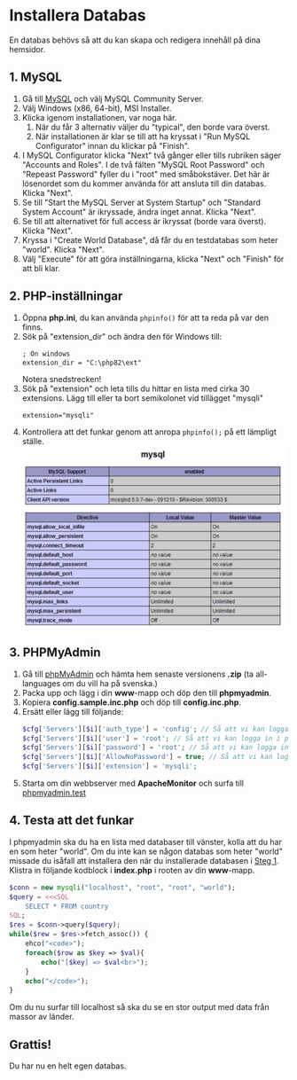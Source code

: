 # Installera Databas
En databas behövs så att du kan skapa och redigera innehåll på dina hemsidor.
## 1. MySQL
1. Gå till [MySQL](https://dev.mysql.com/downloads/) och välj MySQL Community Server.
1. Välj Windows (x86, 64-bit), MSI Installer.
1. Klicka igenom installationen, var noga här.
    1. När du får 3 alternativ väljer du "typical", den borde vara överst.
    1. När installationen är klar se till att ha kryssat i "Run MySQL Configurator" innan du klickar på "Finish".
1. I MySQL Configurator klicka "Next" två gånger eller tills rubriken säger "Accounts and Roles". I de två fälten "MySQL Root Password" och "Repeast Password" fyller du i "root" med småbokstäver. Det här är lösenordet som du kommer använda för att ansluta till din databas. Klicka "Next".
1. Se till "Start the MySQL Server at System Startup" och "Standard System Account" är ikryssade, ändra inget annat. Klicka "Next".
1. Se till att alternativet för full access är ikryssat (borde vara överst). Klicka "Next".
1. Kryssa i "Create World Database", då får du en testdatabas som heter "world". Klicka "Next".
1. Välj "Execute" för att göra inställningarna, klicka "Next" och "Finish" för att bli klar.

## 2. PHP-inställningar
1. Öppna **php.ini**, du kan använda ```phpinfo()``` för att ta reda på var den finns.
1. Sök på "extension_dir" och ändra den för Windows till:
    ```apacheconf
    ; On windows
    extension_dir = "C:\php82\ext"
    ```
    Notera snedstrecken!
1. Sök på "extension" och leta tills du hittar en lista med cirka 30 extensions. Lägg till eller ta bort semikolonet vid tillägget "mysqli"
    ```apacheconf
    extension="mysqli"
    ```
1. Kontrollera att det funkar genom att anropa ```phpinfo();``` på ett lämpligt ställe.
![phpinfo() visar inställningar för mysql](../assets/images/mysql-info.png)

## 3. PHPMyAdmin
1. Gå till [phpMyAdmin](https://www.phpmyadmin.net/downloads/) och hämta hem senaste versionens **.zip** (ta all-languages om du vill ha på svenska.)
1. Packa upp och lägg i din **www**-mapp och döp den till **phpmyadmin**.
1. Kopiera **config.sample.inc.php** och döp till **config.inc.php**.
1. Ersätt eller lägg till följande:
    ```php
    $cfg['Servers'][$i]['auth_type'] = 'config'; // Så att vi kan logga in i phpmyadmin utan lösenord
    $cfg['Servers'][$i]['user'] = 'root'; // Så att vi kan logga in i phpmyadmin utan lösenord
    $cfg['Servers'][$i]['password'] = 'root'; // Så att vi kan logga in i phpmyadmin utan lösenord
    $cfg['Servers'][$i]['AllowNoPassword'] = true; // Så att vi kan logga in i phpmyadmin utan lösenord
    $cfg['Servers'][$i]['extension'] = 'mysqli';
    ```
1. Starta om din webbserver med **ApacheMonitor** och surfa till [phpmyadmin.test](http://phpmyadmin.test)

## 4. Testa att det funkar
I phpmyadmin ska du ha en lista med databaser till vänster, kolla att du har en som heter "world". Om du inte kan se någon databas som heter "world" missade du isåfall att installera den när du installerade databasen i [Steg 1](#user-content-1-mysql).
Klistra in följande kodblock i **index.php** i rooten av din **www**-mapp.
```php
$conn = new mysqli("localhost", "root", "root", "world");
$query = <<<SQL
    SELECT * FROM country
SQL;
$res = $conn->query($query);
while($rew = $res->fetch_assoc()) {
    ehco("<code>");
    foreach($row as $key => $val){
        echo("[$key] => $val<br>");
    }
    echo("</code>");
}
```
Om du nu surfar till localhost så ska du se en stor output med data från massor av länder.
## Grattis!
Du har nu en helt egen databas.